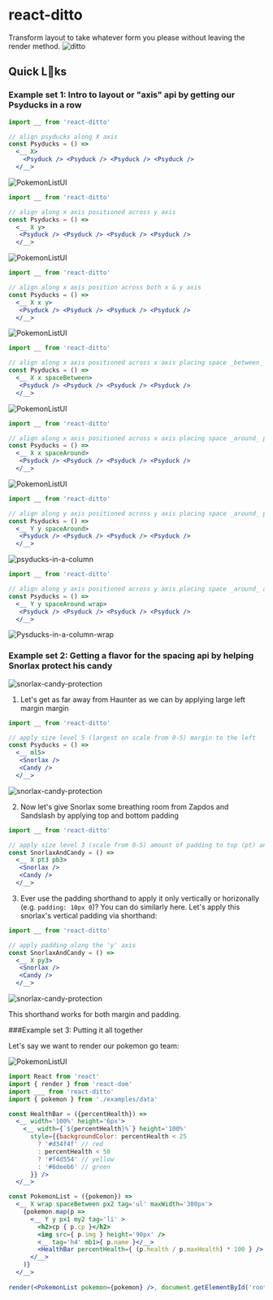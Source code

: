 # react-ditto
Transform layout to take whatever form you please without leaving the render method.
![ditto](http://pokemonleedle.weebly.com/uploads/2/7/9/5/27952027/3465339_orig.gif)

## Quick L👀ks
### Example set 1: Intro to layout or "axis" api by getting our Psyducks in a row
```jsx
import __ from 'react-ditto'

// align psyducks along X axis
const Psyducks = () =>
  <__ X>
    <Psyduck /> <Psyduck /> <Psyduck /> <Psyduck />
  </__>
```
![PokemonListUI](https://raw.githubusercontent.com/mikeyamadeo/react-ditto/master/assets/psyducks-in-a-row.jpg)

```jsx
import __ from 'react-ditto'

// align along x axis positioned across y axis
const Psyducks = () =>
  <__ X y>
   <Psyduck /> <Psyduck /> <Psyduck /> <Psyduck />
  </__>
```
![PokemonListUI](https://raw.githubusercontent.com/mikeyamadeo/react-ditto/master/assets/psyducks-in-a-row-Xy.jpg)

```jsx
import __ from 'react-ditto'

// align along x axis position across both x & y axis
const Psyducks = () =>
  <__ X x y>
   <Psyduck /> <Psyduck /> <Psyduck /> <Psyduck />
  </__>
```
![PokemonListUI](https://raw.githubusercontent.com/mikeyamadeo/react-ditto/master/assets/psyducks-in-a-row-Xxy.jpg)

```jsx
import __ from 'react-ditto'

// align along x axis positioned across x axis placing space _between_ psyducks
const Psyducks = () =>
  <__ X x spaceBetween>
   <Psyduck /> <Psyduck /> <Psyduck /> <Psyduck />
  </__>
```
![PokemonListUI](https://raw.githubusercontent.com/mikeyamadeo/react-ditto/master/assets/psyducks-in-a-row-XxySpaceBetween.jpg)

```jsx
import __ from 'react-ditto'

// align along x axis positioned across x axis placing space _around_ psyducks
const Psyducks = () =>
  <__ X x spaceAround>
   <Psyduck /> <Psyduck /> <Psyduck /> <Psyduck />
  </__>
```
![PokemonListUI](https://raw.githubusercontent.com/mikeyamadeo/react-ditto/master/assets/psyducks-in-a-row-XxySpaceAround.jpg)

```jsx
import __ from 'react-ditto'

// align along y axis positioned across y axis placing space _around_ psyducks
const Psyducks = () =>
  <__ Y y spaceAround>
   <Psyduck /> <Psyduck /> <Psyduck /> <Psyduck />
  </__>
```
![psyducks-in-a-column](https://raw.githubusercontent.com/mikeyamadeo/react-ditto/master/assets/psyducks-in-a-column.jpg)

```jsx
import __ from 'react-ditto'

// align along y axis positioned across y axis placing space _around_ and wrapping as space requires
const Psyducks = () =>
  <__ Y y spaceAround wrap>
   <Psyduck /> <Psyduck /> <Psyduck /> <Psyduck />
  </__>
```
![Pysducks-in-a-column-wrap](https://github.com/mikeyamadeo/react-ditto/blob/master/assets/psyducks-in-a-column-YyWrap.jpg)

### Example set 2: Getting a flavor for the spacing api by helping Snorlax protect his candy
![snorlax-candy-protection](https://github.com/mikeyamadeo/react-ditto/blob/master/assets/snorlax-candy-protection-A.jpg)

1. Let's get as far away from Haunter as we can by applying large left margin margin
```jsx
import __ from 'react-ditto'

// apply size level 5 (largest on scale from 0-5) margin to the left
const Psyducks = () =>
  <__ ml5>
   <Snorlax />
   <Candy />
  </__>
```

![snorlax-candy-protection](https://github.com/mikeyamadeo/react-ditto/blob/master/assets/snorlax-candy-protection-B.jpg)

2. Now let's give Snorlax some breathing room from Zapdos and Sandslash by applying top and bottom padding
```jsx
import __ from 'react-ditto'

// apply size level 3 (scale from 0-5) amount of padding to top (pt) and bottom (pb)
const SnorlaxAndCandy = () =>
  <__ X pt3 pb3>
   <Snorlax />
   <Candy />
  </__>
```

3. Ever use the padding shorthand to apply it only vertically or horizonally (e.g. `padding: 10px 0`)? You can do similarly here. Let's apply this snorlax's vertical padding via shorthand:
```jsx
import __ from 'react-ditto'

// apply padding along the 'y' axis
const SnorlaxAndCandy = () =>
  <__ X py3>
   <Snorlax />
   <Candy />
  </__>
```
![snorlax-candy-protection](https://github.com/mikeyamadeo/react-ditto/blob/master/assets/snorlax-candy-protection-C.jpg)

This shorthand works for both margin and padding.

###Example set 3: Putting it all together

Let's say we want to render our pokemon go team:

![PokemonListUI](https://raw.githubusercontent.com/mikeyamadeo/react-ditto/master/assets/PokemonListUI.png)

```jsx
import React from 'react'
import { render } from 'react-dom'
import ___ from 'react-ditto'
import { pokemon } from './examples/data'

const HealthBar = ({percentHealth}) =>
  <__ width='100%' height='6px'>
    <__ width={`${percentHealth}%`} height='100%'
      style={{backgroundColor: percentHealth < 25
        ? '#d34f4f' // red
        : percentHealth < 50
        ? '#f4d554' // yellow
        : '#6deeb6' // green
      }} />
  </__>

const PokemonList = ({pokemon}) =>
  <__ X wrap spaceBetween px2 tag='ul' maxWidth='380px'>
    {pokemon.map(p =>
      <__ Y y px1 my2 tag='li' >
        <h2>cp { p.cp }</h2>
        <img src={ p.img } height='90px' />
        <__ tag='h4' mb1>{ p.name }</__>
        <HealthBar percentHealth={ (p.health / p.maxHealth) * 100 } />
      </__>
    )}
  </__>
  
render(<PokemonList pokemon={pokemon} />, document.getElementById('root'))
```
